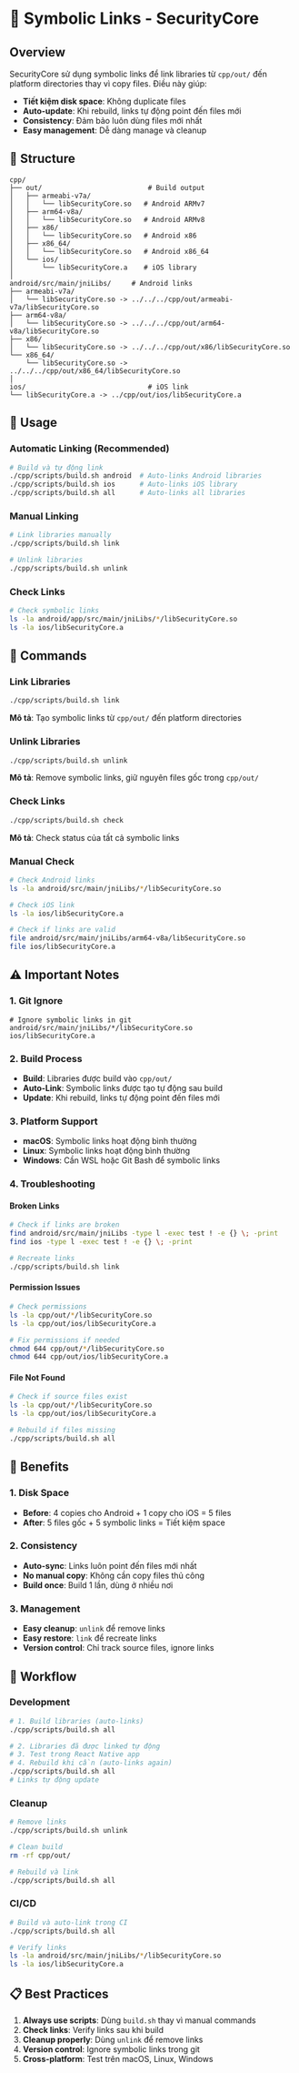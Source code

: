 # 🔗 Symbolic Links - SecurityCore

## Overview

SecurityCore sử dụng symbolic links để link libraries từ `cpp/out/` đến platform directories thay vì copy files. Điều này giúp:

- **Tiết kiệm disk space**: Không duplicate files
- **Auto-update**: Khi rebuild, links tự động point đến files mới
- **Consistency**: Đảm bảo luôn dùng files mới nhất
- **Easy management**: Dễ dàng manage và cleanup

## 📁 Structure

```
cpp/
├── out/                          # Build output
│   ├── armeabi-v7a/
│   │   └── libSecurityCore.so   # Android ARMv7
│   ├── arm64-v8a/
│   │   └── libSecurityCore.so   # Android ARMv8
│   ├── x86/
│   │   └── libSecurityCore.so   # Android x86
│   ├── x86_64/
│   │   └── libSecurityCore.so   # Android x86_64
│   └── ios/
│       └── libSecurityCore.a    # iOS library
│
android/src/main/jniLibs/     # Android links
├── armeabi-v7a/
│   └── libSecurityCore.so -> ../../../cpp/out/armeabi-v7a/libSecurityCore.so
├── arm64-v8a/
│   └── libSecurityCore.so -> ../../../cpp/out/arm64-v8a/libSecurityCore.so
├── x86/
│   └── libSecurityCore.so -> ../../../cpp/out/x86/libSecurityCore.so
└── x86_64/
    └── libSecurityCore.so -> ../../../cpp/out/x86_64/libSecurityCore.so
│
ios/                              # iOS link
└── libSecurityCore.a -> ../cpp/out/ios/libSecurityCore.a
```

## 🚀 Usage

### Automatic Linking (Recommended)

```bash
# Build và tự động link
./cpp/scripts/build.sh android  # Auto-links Android libraries
./cpp/scripts/build.sh ios      # Auto-links iOS library
./cpp/scripts/build.sh all      # Auto-links all libraries
```

### Manual Linking

```bash
# Link libraries manually
./cpp/scripts/build.sh link

# Unlink libraries
./cpp/scripts/build.sh unlink
```

### Check Links

```bash
# Check symbolic links
ls -la android/app/src/main/jniLibs/*/libSecurityCore.so
ls -la ios/libSecurityCore.a
```

## 🔧 Commands

### Link Libraries

```bash
./cpp/scripts/build.sh link
```

**Mô tả**: Tạo symbolic links từ `cpp/out/` đến platform directories

### Unlink Libraries

```bash
./cpp/scripts/build.sh unlink
```

**Mô tả**: Remove symbolic links, giữ nguyên files gốc trong `cpp/out/`

### Check Links

```bash
./cpp/scripts/build.sh check
```

**Mô tả**: Check status của tất cả symbolic links

### Manual Check

```bash
# Check Android links
ls -la android/src/main/jniLibs/*/libSecurityCore.so

# Check iOS link
ls -la ios/libSecurityCore.a

# Check if links are valid
file android/src/main/jniLibs/arm64-v8a/libSecurityCore.so
file ios/libSecurityCore.a
```

## ⚠️ Important Notes

### 1. Git Ignore

```gitignore
# Ignore symbolic links in git
android/src/main/jniLibs/*/libSecurityCore.so
ios/libSecurityCore.a
```

### 2. Build Process

- **Build**: Libraries được build vào `cpp/out/`
- **Auto-Link**: Symbolic links được tạo tự động sau build
- **Update**: Khi rebuild, links tự động point đến files mới

### 3. Platform Support

- **macOS**: Symbolic links hoạt động bình thường
- **Linux**: Symbolic links hoạt động bình thường
- **Windows**: Cần WSL hoặc Git Bash để symbolic links

### 4. Troubleshooting

#### Broken Links

```bash
# Check if links are broken
find android/src/main/jniLibs -type l -exec test ! -e {} \; -print
find ios -type l -exec test ! -e {} \; -print

# Recreate links
./cpp/scripts/build.sh link
```

#### Permission Issues

```bash
# Check permissions
ls -la cpp/out/*/libSecurityCore.so
ls -la cpp/out/ios/libSecurityCore.a

# Fix permissions if needed
chmod 644 cpp/out/*/libSecurityCore.so
chmod 644 cpp/out/ios/libSecurityCore.a
```

#### File Not Found

```bash
# Check if source files exist
ls -la cpp/out/*/libSecurityCore.so
ls -la cpp/out/ios/libSecurityCore.a

# Rebuild if files missing
./cpp/scripts/build.sh all
```

## 🎯 Benefits

### 1. Disk Space

- **Before**: 4 copies cho Android + 1 copy cho iOS = 5 files
- **After**: 5 files gốc + 5 symbolic links = Tiết kiệm space

### 2. Consistency

- **Auto-sync**: Links luôn point đến files mới nhất
- **No manual copy**: Không cần copy files thủ công
- **Build once**: Build 1 lần, dùng ở nhiều nơi

### 3. Management

- **Easy cleanup**: `unlink` để remove links
- **Easy restore**: `link` để recreate links
- **Version control**: Chỉ track source files, ignore links

## 🔄 Workflow

### Development

```bash
# 1. Build libraries (auto-links)
./cpp/scripts/build.sh all

# 2. Libraries đã được linked tự động
# 3. Test trong React Native app
# 4. Rebuild khi cần (auto-links again)
./cpp/scripts/build.sh all
# Links tự động update
```

### Cleanup

```bash
# Remove links
./cpp/scripts/build.sh unlink

# Clean build
rm -rf cpp/out/

# Rebuild và link
./cpp/scripts/build.sh all
```

### CI/CD

```bash
# Build và auto-link trong CI
./cpp/scripts/build.sh all

# Verify links
ls -la android/src/main/jniLibs/*/libSecurityCore.so
ls -la ios/libSecurityCore.a
```

## 📋 Best Practices

1. **Always use scripts**: Dùng `build.sh` thay vì manual commands
2. **Check links**: Verify links sau khi build
3. **Cleanup properly**: Dùng `unlink` để remove links
4. **Version control**: Ignore symbolic links trong git
5. **Cross-platform**: Test trên macOS, Linux, Windows
